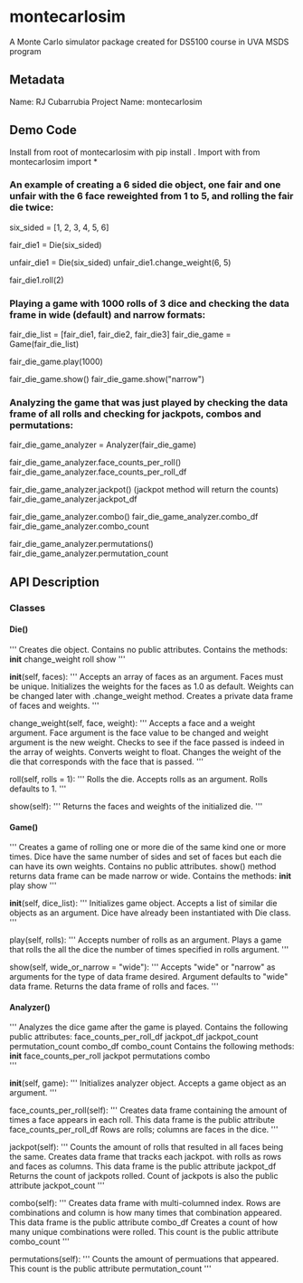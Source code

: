 # montecarlosim
A Monte Carlo simulator package created for DS5100 course in UVA MSDS program


## Metadata
Name: RJ Cubarrubia
Project Name: montecarlosim


## Demo Code
Install from root of montecarlosim with pip install . 
Import with from montecarlosim import *

### An example of creating a 6 sided die object, one fair and one unfair with the 6 face reweighted from 1 to 5, and rolling the fair die twice:
six_sided = \[1, 2, 3, 4, 5, 6\]

fair_die1 = Die(six_sided)

unfair_die1 = Die(six_sided)
unfair_die1.change_weight(6, 5)

fair_die1.roll(2)

### Playing a game with 1000 rolls of 3 dice and checking the data frame in wide (default) and narrow formats:
fair_die_list = \[fair_die1, fair_die2, fair_die3\]
fair_die_game = Game(fair_die_list)

fair_die_game.play(1000)

fair_die_game.show()
fair_die_game.show("narrow")

### Analyzing the game that was just played by checking the data frame of all rolls and checking for jackpots, combos and permutations:
fair_die_game_analyzer = Analyzer(fair_die_game)

fair_die_game_analyzer.face_counts_per_roll()
fair_die_game_analyzer.face_counts_per_roll_df

fair_die_game_analyzer.jackpot()
(jackpot method will return the counts) 
fair_die_game_analyzer.jackpot_df

fair_die_game_analyzer.combo()
fair_die_game_analyzer.combo_df
fair_die_game_analyzer.combo_count

fair_die_game_analyzer.permutations()
fair_die_game_analyzer.permutation_count


## API Description
### Classes
#### Die()
'''
Creates die object. 
Contains no public attributes.
Contains the methods:
__init__
change_weight
roll
show
'''

__init__(self, faces):
'''
Accepts an array of faces as an argument. Faces must be unique. 
Initializes the weights for the faces as 1.0 as default. 
Weights can be changed later with .change_weight method. 
Creates a private data frame of faces and weights.
'''

change_weight(self, face, weight):
'''
Accepts a face and a weight argument. Face argument is the face value to be changed and weight argument is the new weight.
Checks to see if the face passed is indeed in the array of weights.
Converts weight to float. 
Changes the weight of the die that corresponds with the face that is passed.
'''

roll(self, rolls = 1):
'''
Rolls the die. Accepts rolls as an argument. Rolls defaults to 1. 
'''

show(self):
'''
Returns the faces and weights of the initialized die.
'''

#### Game()
'''
Creates a game of rolling one or more die of the same kind one or more times.
Dice have the same number of sides and set of faces but each die can have its own weights.
Contains no public attributes. 
show() method returns data frame can be made narrow or wide.
Contains the methods:
__init__
play
show
'''

__init__(self, dice_list):
'''
Initializes game object. 
Accepts a list of similar die objects as an argument. Dice have already been instantiated with Die class.
'''

play(self, rolls):
'''
Accepts number of rolls as an argument. 
Plays a game that rolls the all the dice the number of times specified in rolls argument.
'''

show(self, wide_or_narrow = "wide"):
'''
Accepts "wide" or "narrow" as arguments for the type of data frame desired. 
Argument defaults to "wide" data frame.
Returns the data frame of rolls and faces. 
'''

#### Analyzer()
'''
Analyzes the dice game after the game is played.
Contains the following public attributes:
face_counts_per_roll_df
jackpot_df
jackpot_count
permutation_count
combo_df
combo_count
Contains the following methods:
__init__
face_counts_per_roll
jackpot
permutations
combo  
'''

__init__(self, game):
'''
Initializes analyzer object.
Accepts a game object as an argument.
'''

face_counts_per_roll(self):
'''
Creates data frame containing the amount of times a face appears in each roll.
This data frame is the public attribute face_counts_per_roll_df
Rows are rolls; columns are faces in the dice.
'''

jackpot(self):
'''
Counts the amount of rolls that resulted in all faces being the same.
Creates data frame that tracks each jackpot. with rolls as rows and faces as columns.
This data frame is the public attribute jackpot_df
Returns the count of jackpots rolled.
Count of jackpots is also the public attribute jackpot_count
'''

combo(self):
'''
Creates data frame with multi-columned index. 
Rows are combinations and column is how many times that combination appeared.
This data frame is the public attribute combo_df
Creates a count of how many unique combinations were rolled. 
This count is the public attribute combo_count
'''

permutations(self):
'''
Counts the amount of permuations that appeared.
This count is the public attribute permutation_count
'''
